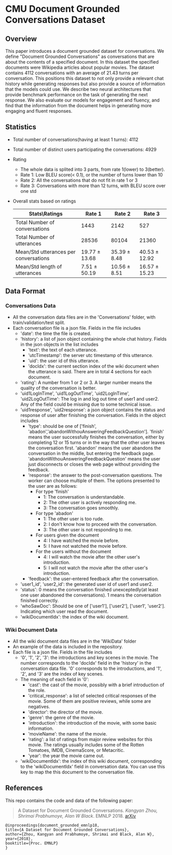 # CMU Document Grounded Conversations Dataset

## Overview
This paper introduces a document grounded dataset for conversations. We define "Document Grounded Conversations" as conversations that are about the contents of a specified document. In this dataset the specified documents were Wikipedia articles about popular movies. The dataset contains 4112 conversations with an average of 21.43 turns per conversation. This positions this dataset to not only provide a relevant chat history while generating responses but also provide a source of information that the models could use. We describe two neural architectures that provide benchmark performance on the task of generating the next response. We also evaluate our models for engagement and fluency, and find that the information from the document helps in generating more engaging and fluent responses.

## Statistics

* Total number of conversations(having at least 1 turns): 4112
* Total number of distinct users participating the conversations: 4929
* Rating
  * The whole data is splited into 3 parts, from rate 1(lower) to 3(better).
  * Rate 1: Low BLEU score(< 0.1), or the number of turns lower than 10
  * Rate 2: All the conversations that do not fit in rate 1 or 3
  * Rate 3: Conversations with more than 12 turns, with BLEU score over one std
* Overall stats based on ratings

  Stats\Ratings                       | Rate 1         | Rate 2        | Rate 3
  ------------                        | ----           | ----          | ---
  Total Number of conversations       | 1443           | 2142          | 527
  Total Number of utterances          | 28536          | 80104         | 21360
  Mean/Std utterances per conversations    | 19.77 ± 13.68  | 35.39 ± 8.48  | 40.53 ± 12.92
  Mean/Std length of utterances       | 7.51 ± 50.19   | 10.56 ± 8.51  | 16.57 ± 15.23

## Data Format
### Conversations Data
  * All the conversation data files are in the 'Conversations' folder, with train/validation/test split.
  * Each conversation file is a json file. Fields in the file includes
    * 'date': the time the file is created.
    * 'history': a list of json object containing the whole chat history. Fields in the json objects in the list includes
      * 'text': the text of each utterance.
      * 'utcTimestamp': the server utc timestamp of this utterance.
      * 'uid': the user id of this utterance.
      * 'docIdx': the current section index of the wiki document when the utterance is said. There are in total 4 sections for each document.
    * 'rating': A number from 1 or 2 or 3. A larger number means the quality of the conversation is better.
    * 'uid1LogInTime', 'uid1LogOutTime', 'uid2LogInTime', 'uid2LogOutTime': The log in and log out time of user1 and user2. Any of the field could be missing due to some technical issue.
    * 'uid1response', 'uid2response': a json object contains the status and response of user after finishing the conversation. Fields in the object includes
      * 'type': should be one of ['finish', 'abadon','abandonWithouAnsweringFeedbackQuestion']. 'finish' means the user successfully finishes the conversation, either by completing 12 or 15 turns or in the way that the other user leaves the conversation first. 'abandon' means the user abandons the conversation in the middle, but entering the feedback page. 'abandonWithouAnsweringFeedbackQuestion' means the user just disconnects or closes the web page without providing the feedback.
      * 'response': the answer to the post-conversation questions. The worker can choose multiple of them. The options presented to the user are as follows:
        * For type 'finish' 
          * 1: The conversation is understandable.
          * 2: The other user is actively responding me.
          * 3: The conversation goes smoothly.
        * For type 'abadon'
          * 1: The other user is too rude.
          * 2: I don't know how to proceed with the conversation.
          * 3: The other user is not responding to me.
        * For users given the document
          * 4: I have watched the movie before.
          * 5: I have not watched the movie before.
        * For the users without the document
          * 4: I will watch the movie after the other user's introduction.
          * 5: I will not watch the movie after the other user's introduction.
      * 'feedback': the user-entered feedback after the conversation.
    * 'user1_id', 'user2_id': the generated user id of user1 and user2.
    * 'status': 0 means the conversation finished unexceptedly(at least one user abandoned the conversations). 1 means the conversation finished correctly.
    * 'whoSawDoc': Should be one of ['user1'], ['user2'], ['user1', 'user2']. Indicating which user read the document.
    * 'wikiDocumentIdx': the index of the wiki document.

### Wiki Document Data
  * All the wiki document data files are in the 'WikiData' folder
  * An example of the data is included in the repository.
  * Each file is a json file. Fields in the file includes
    * '0', '1', '2', '3': the introductions and key scenes in the movie. The number corresponds to the 'docIdx' field in the 'history' in the conversation data file. '0' corresponds to the introductions, and '1', '2', and '3' are the index of key scenes.
    * The meaning of each field in '0':
      * 'cast': the cast of the movie, possibly with a brief introduction of the role.
      * 'critical_response': a list of selected critical responses of the movie. Some of them are positive reviews, while some are negatives.
      * 'director': the director of the movie.
      * 'genre': the genre of the movie.
      * 'introduction': the introduction of the movie, with some basic information.
      * 'movieName': the name of the movie.
      * 'rating': a list of ratings from major review websites for this movie. The ratings usually includes some of the Rotten Tomatoes, IMDB, CinemaScore, or Metacritic.
      * 'year': the year the movie came out.
     * 'wikiDocumentIdx': the index of this wiki document, corresponding to the 'wikiDocumentIdx' field in conversation data. You can use this key to map the this document to the conversation file.

## References

This repo contains the code and data of the following paper:
>A Dataset for Document Grounded Conversations. *Kangyan Zhou, Shrimai Prabhumoye, Alan W Black*. EMNLP 2018. [arXiv](https://arxiv.org/pdf/xxx.pdf)

    @inproceedings{document_grounded_emnlp18,
    title={A Dataset for Document Grounded Conversations},
    author={Zhou, Kangyan and Prabhumoye, Shrimai and Black, Alan W},
    year={2018},
    booktitle={Proc. EMNLP}
    }
